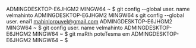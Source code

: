 ADMINGDESKTOP-E6JHGM2 MINGW64 ~
$ git config --global user. name velmahinto
ADMINGDESKTOP-E6JHGM2 MINGW64
s git config --global user. enai1 mahinlorouvel@gmail.com
ADMINGDESKTOP-E6JHGM2 MINGW64 ~
$
git config user. name velmahinto
ADMINGDESKTOP-E6JHGM2 MINGW64 ~
$ git
maRth poteTesma em
ADMINGDESKTOP-E6JHGM2 MINGW64 ~
$
